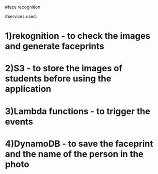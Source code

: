 #face recognition

#services used:
# 1)rekognition - to check the images and generate faceprints
# 2)S3 - to store the images of students before using the application
# 3)Lambda functions - to trigger the events
# 4)DynamoDB - to save the faceprint and the name of the person in the photo
